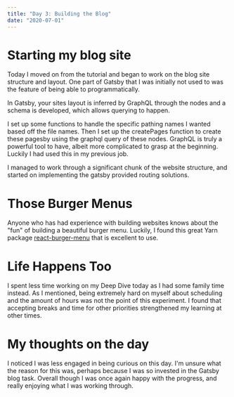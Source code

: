 ```yaml
---
title: "Day 3: Building the Blog"
date: "2020-07-01"
---
```


# Starting my blog site

Today I moved on from the tutorial and began to work on the blog site structure and layout. One part of Gatsby that I was initially not used to was the feature of being able to programmatically.

In Gatsby, your sites layout is inferred by GraphQL through the nodes and a schema is developed, which allows querying to happen.

I set up some functions to handle the specific pathing names I wanted based off the file names. Then I set up the createPages function to create these pagesby using the graphql query of these nodes. GraphQL is truly a powerful tool to have, albeit more complicated to grasp at the beginning. Luckily I had used this in my previous job.

I managed to work through a significant chunk of the website structure, and started on implementing the gatsby provided routing solutions.

# Those Burger Menus

Anyone who has had experience with building websites knows about the "fun" of building a beautiful burger menu. Luckily, I found this great Yarn package [react-burger-menu](https://yarnpkg.com/package/react-burger-menu) that is excellent to use.

# Life Happens Too

I spent less time working on my Deep Dive today as I had some family time instead. As I mentioned, being extremely hard on myself about scheduling and the amount of hours was not the point of this experiment. I found that accepting breaks and time for other priorities strengthened my learning at other times.

# My thoughts on the day

I noticed I was less engaged in being curious on this day. I'm unsure what the reason for this was, perhaps because I was so invested in the Gatsby blog task. Overall though I was once again happy with the progress, and really enjoying what I was working through.
